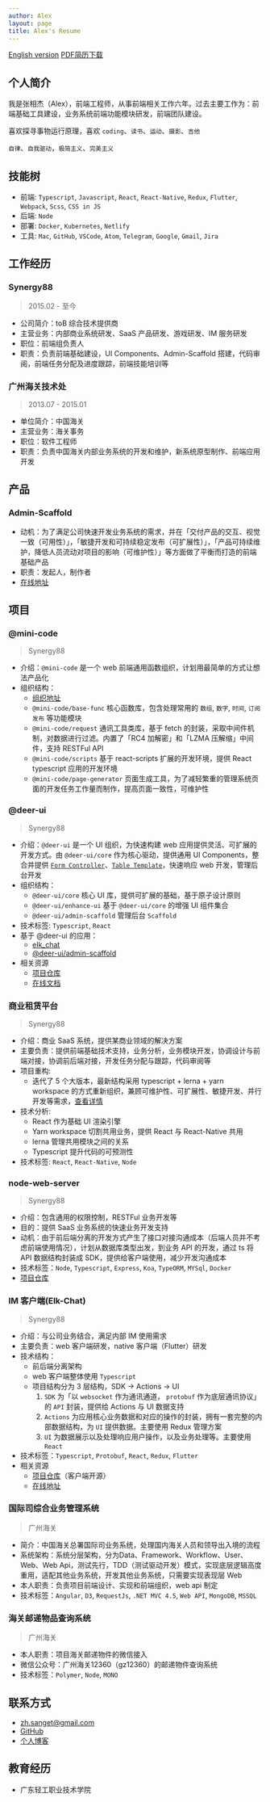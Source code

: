 ```yaml
---
author: Alex
layout: page
title: Alex's Resume
---
```


<escape>
  <div class="no-print simple-nav">
    <a href="/resume_en" class="mr20">English version</a>
    <a href="https://cdn.jsdelivr.net/gh/SANGET/blog-v3@master/content/assets/other/resume.pdf">PDF简历下载</a>
  </div>
</escape>

## 个人简介

我是张相杰（Alex），前端工程师，从事前端相关工作六年。过去主要工作为：前端基础工具建设，业务系统前端功能模块研发，前端团队建设。

喜欢探寻事物运行原理，喜欢 `coding`、`读书`、`运动`、`摄影`、`吉他`

`自律`、`自我驱动`，`极简主义`、`完美主义`

## 技能树

- 前端: `Typescript`, `Javascript`, `React`, `React-Native`, `Redux`, `Flutter`, `Webpack`, `Scss`, `CSS in JS`
- 后端: `Node`
- 部署: `Docker`, `Kubernetes`, `Netlify`
- 工具: `Mac`, `GitHub`, `VSCode`, `Atom`, `Telegram`, `Google`, `Gmail`, `Jira`

## 工作经历

### Synergy88

> 2015.02 - 至今

- 公司简介：toB 综合技术提供商
- 主营业务：内部商业系统研发、SaaS 产品研发、游戏研发、IM 服务研发
- 职位：前端组负责人
- 职责：负责前端基础建设，UI Components、Admin-Scaffold 搭建，代码审阅，前端任务分配及进度跟踪，前端技能培训等

### 广州海关技术处

> 2013.07 - 2015.01

- 单位简介：中国海关
- 主营业务：海关事务
- 职位：软件工程师
- 职责：负责中国海关内部业务系统的开发和维护，新系统原型制作、前端应用开发

## 产品

### Admin-Scaffold

- 动机：为了满足公司快速开发业务系统的需求，并在「交付产品的交互、视觉一致（可用性）」，「敏捷开发和可持续稳定发布（可扩展性）」，「产品可持续维护，降低人员流动对项目的影响（可维护性）」等方面做了平衡而打造的前端基础产品
- 职责：发起人，制作者
- [在线地址][scaffold-demo]

## 项目

### @mini-code

> Synergy88

- 介绍：`@mini-code` 是一个 web 前端通用函数组织，计划用最简单的方式让想法产品化
- 组织结构：
  - [组织地址](https://github.com/minimal-studio)
  - `@mini-code/base-func` 核心函数库，包含处理常用的 `数组`, `数字`, `时间`, `订阅发布` 等功能模块
  - `@mini-code/request` 通讯工具类库，基于 fetch 的封装，采取中间件机制，对数据进行过滤。内置了「RC4 加解密」和「LZMA 压解缩」中间件，支持 RESTFul API
  - `@mini-code/scripts` 基于 react-scripts 扩展的开发环境，提供 React typescript 应用的开发环境
  - `@mini-code/page-generator` 页面生成工具，为了减轻繁重的管理系统页面的开发任务工作量而制作，提高页面一致性，可维护性

### @deer-ui

> Synergy88

- 介绍：`@deer-ui` 是一个 UI 组织，为快速构建 web 应用提供灵活、可扩展的开发方式。由 `@deer-ui/core` 作为核心驱动，提供通用 UI Components，整合并提供 [`Form Controller`][form-generator]、[`Table Template`][table-desc]，快速响应 web 开发，管理后台开发
- 组织结构：
  - `@deer-ui/core` 核心 UI 库，提供可扩展的基础，基于原子设计原则
  - `@deer-ui/enhance-ui` 基于 `@deer-ui/core` 的增强 UI 组件集合
  - `@deer-ui/admin-scaffold` 管理后台 `Scaffold`
- 技术标签: `Typescript`, `React`
- 基于 @deer-ui 的应用：
  - [elk_chat][elk-chat]
  - [@deer-ui/admin-scaffold][scaffold-demo]
  <!-- - [admin-dashboard][dashboard-doc] -->
- 相关资源
  - [项目仓库][deer-ui]
  - [在线文档][ui-doc]

### 商业租赁平台

> Synergy88

- 介绍：商业 SaaS 系统，提供某商业领域的解决方案
- 主要负责：提供前端基础技术支持，业务分析，业务模块开发，协调设计与前端对接，协调前后端对接，开发任务分配与跟踪，代码审阅等
- 项目重构:
  - 迭代了 5 个大版本，最新结构采用 typescript + lerna + yarn workspace 的方式重新组织，兼顾可维护性、可扩展性、敏捷开发、并行开发等需求，[查看详情][refactor-system]
- 技术分析:
  - React 作为基础 UI 渲染引擎
  - Yarn workspace 切割共用业务，提供 React 与 React-Native 共用
  - lerna 管理共用模块之间的关系
  - Typescript 提升代码的可预测性
- 技术标签: `React`, `React-Native`, `Node`

### node-web-server

> Synergy88

- 介绍：包含通用的权限控制，RESTFul 业务开发等
- 目的：提供 SaaS 业务系统的快速业务开发支持
- 动机：由于前后端分离的开发方式产生了接口对接沟通成本（后端人员并不考虑前端使用情况），计划从数据库类型出发，到业务 API 的开发，通过 ts 将 API 数据结构封装成 SDK，提供给客户端使用，减少开发沟通成本
- 技术标签：`Node`, `Typescript`, `Express`, `Koa`, `TypeORM`, `MYSql`, `Docker`
- [项目仓库](https://github.com/SANGET/node-web-server)

### IM 客户端(Elk-Chat)

> Synergy88

- 介绍：与公司业务结合，满足内部 IM 使用需求
- 主要负责：web 客户端研发，native 客户端（Flutter）研发
- 技术结构：
  - 前后端分离架构
  - web 客户端整体使用 `Typescript`
  - 项目结构分为 3 层结构，SDK -> Actions -> UI
    1. `SDK` 为「以 `websocket` 作为通讯通道， `protobuf` 作为底层通讯协议」的 `API` 封装，提供给 Actions 与 UI 数据支持
    2. `Actions` 为应用核心业务数据和对应的操作的封装，拥有一套完整的内部数据结构，为 `UI` 提供数据。主要使用 Redux 管理方案
    3. `UI` 为数据展示以及处理响应用户操作，以及业务处理等。主要使用 `React`
- 技术标签：`Typescript`, `Protobuf`, `React`, `Redux`, `Flutter`
- 相关资源
  - [项目仓库][elk-chat]（客户端开源）
  - [在线地址][chat-online]

### 国际司综合业务管理系统

> 广州海关

- 简介：中国海关总署国际司业务系统，处理国内海关人员和领导出入境的流程
- 系统架构：系统分层架构，分为Data、Framework、Workflow、User、Web、Web Api，测试先行，TDD（测试驱动开发）模式，实现底层逻辑高度重用，适配其他业务系统，开发其他业务系统，只需要实现表现层 Web
- 本人职责：负责项目前端设计、实现和前端组织，web api 制定
- 技术标签：`Angular`, `D3`, `RequestJs`, `.NET MVC 4.5`, `Web API`, `MongoDB`, `MSSQL`

### 海关邮递物品查询系统

> 广州海关

- 本人职责：项目海关邮递物件的微信接入
- 微信公众号：广州海关12360（gz12360）的邮递物件查询系统
- 技术标签：`Polymer`, `Node`, `MONO`

## 联系方式

- <a href="mailto:zh.sanget@gmail.com" target="_top">zh.sanget@gmail.com</a>
- <a href="https://github.com/SANGET" target="_blank">GitHub</a>
- [个人博客](https://thinkmore.xyz/)

## 教育经历

- 广东轻工职业技术学院

[request]: https://github.com/minimal-studio/request
[basic-helper]: https://github.com/minimal-studio/basic-helper
[deer-ui]: https://github.com/minimal-studio/deer-ui
[admin-scaffold]: https://github.com/minimal-studio/admin-scaffold
[admin-dashboard]: https://github.com/minimal-studio/admin-dashboard
[elk-chat]: https://github.com/elk-chat/elk_web
[chat-online]: https://chat.thinkmore.xyz/

[dashboard-doc]: https://admin.thinkmore.xyz/
[scaffold-demo]: https://scaffold.thinkmore.xyz/
[ui-doc]: https://ui.thinkmore.xyz/

[form-generator]: https://thinkmore.xyz/%E5%9F%BA%E4%BA%8Ereact%E6%89%93%E9%80%A0%E6%9B%B4%E5%A5%BD%E7%94%A8%E7%9A%84%E8%81%9A%E5%90%88%E8%A1%A8%E5%8D%95
[table-desc]: https://ui.thinkmore.xyz/Table
[refactor-system]: https://thinkmore.xyz/%E9%87%8D%E6%9E%84%E9%A1%B9%E7%9B%AE%E4%B9%8B%E8%B7%AF(%E4%B8%80)
